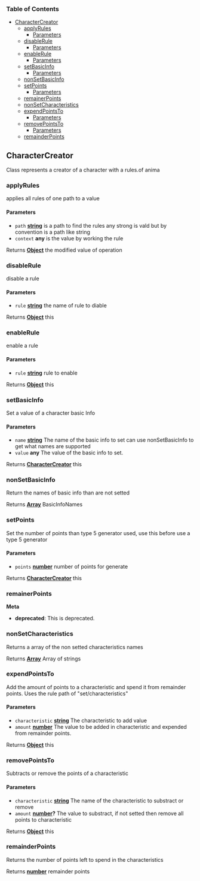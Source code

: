 <!-- Generated by documentation.js. Update this documentation by updating the source code. -->

### Table of Contents

-   [CharacterCreator][1]
    -   [applyRules][2]
        -   [Parameters][3]
    -   [disableRule][4]
        -   [Parameters][5]
    -   [enableRule][6]
        -   [Parameters][7]
    -   [setBasicInfo][8]
        -   [Parameters][9]
    -   [nonSetBasicInfo][10]
    -   [setPoints][11]
        -   [Parameters][12]
    -   [remainerPoints][13]
    -   [nonSetCharacteristics][14]
    -   [expendPointsTo][15]
        -   [Parameters][16]
    -   [removePointsTo][17]
        -   [Parameters][18]
    -   [remainderPoints][19]

## CharacterCreator

Class represents a creator of a character with a rules.of anima

### applyRules

applies all rules of one path to a value

#### Parameters

-   `path` **[string][20]** is a path to find the rules any strong is vald but by convention is a path like string
-   `context` **any** is the value by working the rule

Returns **[Object][21]** the modified value of operation

### disableRule

disable a rule

#### Parameters

-   `rule` **[string][20]** the name of rule to diable

Returns **[Object][21]** this

### enableRule

enable a rule

#### Parameters

-   `rule` **[string][20]** rule to enable

Returns **[Object][21]** this

### setBasicInfo

Set a value of a character basic Info

#### Parameters

-   `name` **[string][20]** The name of the basic info to set can use nonSetBasicInfo to get what names are supported
-   `value` **any** The value of the basic info to set.

Returns **[CharacterCreator][22]** this

### nonSetBasicInfo

Return the names of basic info than are not setted

Returns **[Array][23]** BasicInfoNames

### setPoints

Set the number of points than type 5 generator used, use this before use a type 5 generator

#### Parameters

-   `points` **[number][24]** number of points for generate

Returns **[CharacterCreator][22]** this

### remainerPoints

**Meta**

-   **deprecated**: This is deprecated.


### nonSetCharacteristics

Returns a array of the non setted characteristics names

Returns **[Array][23]** Array of strings

### expendPointsTo

Add the amount of points to a characteristic and spend it from remainder points. Uses the rule path of "set/characteristics"

#### Parameters

-   `characteristic` **[string][20]** The characteristic to add value
-   `amount` **[number][24]** The value to be added in characteristic and expended from remainder points.

Returns **[Object][21]** this

### removePointsTo

Subtracts or remove the points of a characteristic

#### Parameters

-   `characteristic` **[string][20]** The name of the characteristic to substract or remove
-   `amount` **[number][24]?** The value to substract, if not setted then remove all points to characteristic

Returns **[Object][21]** this

### remainderPoints

Returns the number of points left to spend in the characteristics

Returns **[number][24]** remainder points

[1]: #charactercreator

[2]: #applyrules

[3]: #parameters

[4]: #disablerule

[5]: #parameters-1

[6]: #enablerule

[7]: #parameters-2

[8]: #setbasicinfo

[9]: #parameters-3

[10]: #nonsetbasicinfo

[11]: #setpoints

[12]: #parameters-4

[13]: #remainerpoints

[14]: #nonsetcharacteristics

[15]: #expendpointsto

[16]: #parameters-5

[17]: #removepointsto

[18]: #parameters-6

[19]: #remainderpoints

[20]: https://developer.mozilla.org/docs/Web/JavaScript/Reference/Global_Objects/String

[21]: https://developer.mozilla.org/docs/Web/JavaScript/Reference/Global_Objects/Object

[22]: #charactercreator

[23]: https://developer.mozilla.org/docs/Web/JavaScript/Reference/Global_Objects/Array

[24]: https://developer.mozilla.org/docs/Web/JavaScript/Reference/Global_Objects/Number

